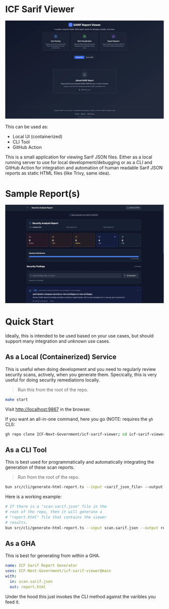 # ICF Sarif Viewer

![ICF Sarif Viewer](./.docs/icf-sarif-viewer-file-upload.webp)

This can be used as:

- Local UI (containerized)
- CLI Tool
- GitHub Action

This is a small application for viewing Sarif JSON files. Either as a local running server to use for local development/debugging or as a CLI and GitHub Action for integration and automation of human readable Sarif JSON reports as static HTML files (like Trivy, same idea).

# Sample Report(s)

![ICF Sarif Viewer](./.docs/icf-sarif-viewer-report-sample.webp)

# Quick Start

Ideally, this is intended to be used based on your use cases, but should support many integration and unknown use cases.

## As a Local (Containerized) Service

This is useful when doing development and you need to regularly review security scans, actively, when you generate them. Specically, this is very useful for doing security remediations locally.

> Run this from the root of the repo.

```bash
make start
```

Visit [http://localhost:9867](http://localhost:9867) in the browser.

If you want an all-in-one command, here you go (NOTE: requires the `gh` CLI):

```bash
gh repo clone ICF-Next-Government/icf-sarif-viewer; cd icf-sarif-viewer; make start; cd ..;
```

## As a CLI Tool

This is best used for programmatically and automatically integrating the generation of these scan reports.

> Run from the root of the repo.

```bash
bun src/cli/generate-html-report.ts --input <sarif_json_file> --output <report_html_file>
```

Here is a working example:

```bash
# If there is a "scan.sarif.json" file in the
# root of the repo, then it will generate a
# "report.html" file that contains the viewer
# results.
bun src/cli/generate-html-report.ts --input scan.sarif.json --output report.html
```

## As a GHA

This is best for generating from within a GHA.

```yaml
name: ICF Sarif Report Generator
uses: ICF-Next-Government/icf-sarif-viewer@main
with:
  in: scan.sarif.json
  out: report.html
```

Under the hood this just invokes the CLI method against the varibles you feed it.
